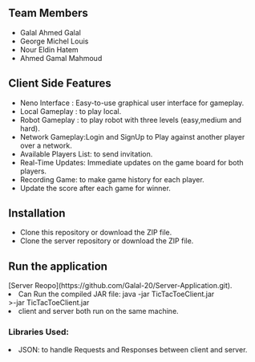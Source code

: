 <h2>Team Members</h2>
<ul>
  
  <li>Galal Ahmed Galal</li>
  <li>George Michel Louis</li>
  <li>Nour Eldin Hatem</li>
  <li>Ahmed Gamal Mahmoud</li>
</ul>

<h2>Client Side Features</h2>
<ul>
  <li>Neno Interface : Easy-to-use graphical user interface for gameplay.</li>
  <li>Local Gameplay : to play local.</li>
  <li>Robot Gameplay : to play robot with three levels (easy,medium and hard).</li>
  <li>Network Gameplay:Login and SignUp to Play against another player over a network.</li>
  <li>Available Players List: to send invitation.</li>
  <li>Real-Time Updates: Immediate updates on the game board for both players.</li>
  <li>Recording Game: to make game history for each player.</li>
  <li>Update the score after each game for winner.</li>

</li>
</ul>
<h2>Installation</h2>
<ul>
  <li>Clone this repository or download the ZIP file.</li>
 <li>Clone the server repository or download the ZIP file.</li>

</ul>
<h2>Run the application</h2>
[Server Reopo](https://github.com/Galal-20/Server-Application.git). 
 <li>Can Run the compiled JAR file: java -jar TicTacToeClient.jar</li>
  >-jar TicTacToeClient.jar
<li>client and server both run on the same machine.</li>

<h3>Libraries Used:</h3>
<li>JSON: to handle Requests and Responses between client and server.</li>
